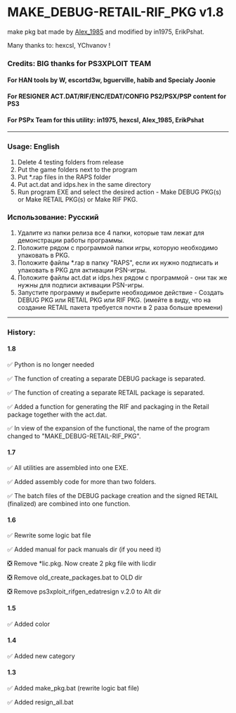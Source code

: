 # MAKE_DEBUG-RETAIL-RIF_PKG v1.8
make pkg bat made by [Alex_1985](http://www.pspx.ru/forum/member.php?u=458658) and modified by in1975, ErikPshat.

Many thanks to: hexcsl, YChvanov !

###  Credits:               BIG thanks for PS3XPLOIT TEAM
#### For HAN tools by W, escortd3w, bguerville, habib and Specialy Joonie
#### For RESIGNER ACT.DAT/RIF/ENC/EDAT/CONFIG PS2/PSX/PSP content for PS3
#### For PSPx Team for this utility: in1975, hexcsl, Alex_1985, ErikPshat
--------------------------------------------------------------------

### Usage: English
1. Delete 4 testing folders from release 
2. Put the game folders next to the program 
3. Put *.rap files in the RAPS folder
4. Put act.dat and idps.hex in the same directory
5. Run program EXE and select the desired action - Make DEBUG PKG(s) or Make RETAIL PKG(s) or Make RIF PKG.

### Использование: Русский
1. Удалите из папки релиза все 4 папки, которые там лежат для демонстрации работы программы.
2. Положите рядом с программой папки игры, которую необходимо упаковать в PKG.
3. Положите файлы *.rap в папку "RAPS", если их нужно подписать и упаковать в PKG для активации PSN-игры.
4. Положите файлы act.dat и idps.hex рядом с программой - они так же нужны для подписи активации PSN-игры.
5. Запустите программу и выберите необходимое действие - Создать DEBUG PKG или RETAIL PKG или RIF PKG.
  (имейте в виду, что на создание RETAIL пакета требуется почти в 2 раза больше времени)
--------------------------------------------------------------------
	
### History:
#### 1.8
:white_check_mark: Python is no longer needed

:white_check_mark: The function of creating a separate DEBUG package is separated.

:white_check_mark: The function of creating a separate RETAIL package is separated.

:white_check_mark: Added a function for generating the RIF and packaging in the Retail package together with the act.dat.

:white_check_mark: In view of the expansion of the functional, the name of the program changed to "MAKE_DEBUG-RETAIL-RIF_PKG".

#### 1.7
:white_check_mark: All utilities are assembled into one EXE.

:white_check_mark: Added assembly code for more than two folders.

:white_check_mark: The batch files of the DEBUG package creation and the signed RETAIL (finalized) are combined into one function.

#### 1.6
:white_check_mark: Rewrite some logic bat file

:white_check_mark: Added manual for pack manuals dir (if you need it)

:negative_squared_cross_mark: Remove *lic.pkg. Now create 2 pkg file with licdir

:negative_squared_cross_mark: Remove old_create_packages.bat to OLD dir

:negative_squared_cross_mark: Remove ps3xploit_rifgen_edatresign v.2.0 to Alt dir

#### 1.5
:white_check_mark: Added color

#### 1.4
:white_check_mark: Added new category

#### 1.3
:white_check_mark: Added make_pkg.bat (rewrite logic bat file)

:white_check_mark: Added resign_all.bat 
